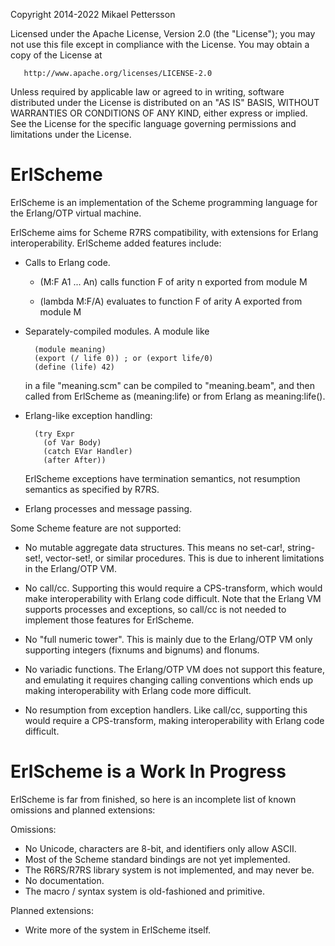    Copyright 2014-2022 Mikael Pettersson

   Licensed under the Apache License, Version 2.0 (the "License");
   you may not use this file except in compliance with the License.
   You may obtain a copy of the License at

       http://www.apache.org/licenses/LICENSE-2.0

   Unless required by applicable law or agreed to in writing, software
   distributed under the License is distributed on an "AS IS" BASIS,
   WITHOUT WARRANTIES OR CONDITIONS OF ANY KIND, either express or implied.
   See the License for the specific language governing permissions and
   limitations under the License.

ErlScheme
=========

ErlScheme is an implementation of the Scheme programming language for the
Erlang/OTP virtual machine.

ErlScheme aims for Scheme R7RS compatibility, with extensions for Erlang
interoperability.  ErlScheme added features include:

- Calls to Erlang code.

  * (M:F A1 ... An) calls function F of arity n exported from module M

  * (lambda M:F/A) evaluates to function F of arity A exported from module M

- Separately-compiled modules.  A module like

        (module meaning)
        (export (/ life 0)) ; or (export life/0)
        (define (life) 42)

    in a file "meaning.scm" can be compiled to "meaning.beam", and then called
    from ErlScheme as (meaning:life) or from Erlang as meaning:life().

- Erlang-like exception handling:

        (try Expr
          (of Var Body)
          (catch EVar Handler)
          (after After))

    ErlScheme exceptions have termination semantics, not resumption semantics
    as specified by R7RS.

- Erlang processes and message passing.

Some Scheme feature are not supported:

- No mutable aggregate data structures.  This means no set-car!, string-set!,
  vector-set!, or similar procedures.  This is due to inherent limitations
  in the Erlang/OTP VM.

- No call/cc.  Supporting this would require a CPS-transform, which would
  make interoperability with Erlang code difficult.  Note that the Erlang
  VM supports processes and exceptions, so call/cc is not needed to implement
  those features for ErlScheme.

- No "full numeric tower".  This is mainly due to the Erlang/OTP VM only
  supporting integers (fixnums and bignums) and flonums.

- No variadic functions.  The Erlang/OTP VM does not support this feature,
  and emulating it requires changing calling conventions which ends up making
  interoperability with Erlang code more difficult.

- No resumption from exception handlers.  Like call/cc, supporting this would
  require a CPS-transform, making interoperability with Erlang code difficult.

ErlScheme is a Work In Progress
===============================

ErlScheme is far from finished, so here is an incomplete list of known
omissions and planned extensions:

Omissions:
- No Unicode, characters are 8-bit, and identifiers only allow ASCII.
- Most of the Scheme standard bindings are not yet implemented.
- The R6RS/R7RS library system is not implemented, and may never be.
- No documentation.
- The macro / syntax system is old-fashioned and primitive.

Planned extensions:
- Write more of the system in ErlScheme itself.
